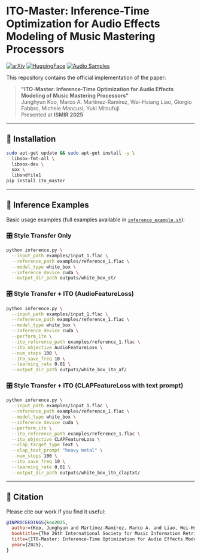 # ITO-Master: Inference-Time Optimization for Audio Effects Modeling of Music Mastering Processors

[![arXiv](https://img.shields.io/badge/arXiv-coming_soon-b31b1b.svg)](https://arxiv.org)
[![HuggingFace](https://img.shields.io/badge/🤗-HuggingFace-yellow.svg)](https://huggingface.co/spaces/jhtonyKoo/ITO-Master)
[![Audio Samples](https://img.shields.io/badge/🎧-Audio_Samples-blue.svg)](https://tinyurl.com/ITO-Master)

This repository contains the official implementation of the paper:

> **"ITO-Master: Inference-Time Optimization for Audio Effects Modeling of Music Mastering Processors"**  
> Junghyun Koo, Marco A. Martínez-Ramírez, Wei-Hsiang Liao, Giorgio Fabbro, Michele Mancusi, Yuki Mitsufuji  
> Presented at **ISMIR 2025**

---

## 🔧 Installation

```bash
sudo apt-get update && sudo apt-get install -y \
  libsox-fmt-all \
  libsox-dev \
  sox \
  libsndfile1
pip install ito_master
```

---

## 🚀 Inference Examples
Basic usage examples (full examples available in [`inference_example.sh`](./inference_example.sh)):

### 🎛️ Style Transfer Only

```bash
python inference.py \
  --input_path examples/input_1.flac \
  --reference_path examples/reference_1.flac \
  --model_type white_box \
  --inference_device cuda \
  --output_dir_path outputs/white_box_st/
```

### 🎛️ Style Transfer + ITO (AudioFeatureLoss)

```bash
python inference.py \
  --input_path examples/input_1.flac \
  --reference_path examples/reference_1.flac \
  --model_type white_box \
  --inference_device cuda \
  --perform_ito \
  --ito_reference_path examples/reference_1.flac \
  --ito_objective AudioFeatureLoss \
  --num_steps 100 \
  --ito_save_freq 10 \
  --learning_rate 0.01 \
  --output_dir_path outputs/white_box_ito_af/
```

### 🎛️ Style Transfer + ITO (CLAPFeatureLoss with text prompt)

```bash
python inference.py \
  --input_path examples/input_1.flac \
  --reference_path examples/reference_1.flac \
  --model_type white_box \
  --inference_device cuda \
  --perform_ito \
  --ito_reference_path examples/reference_1.flac \
  --ito_objective CLAPFeatureLoss \
  --clap_target_type Text \
  --clap_text_prompt "heavy metal" \
  --num_steps 100 \
  --ito_save_freq 10 \
  --learning_rate 0.01 \
  --output_dir_path outputs/white_box_ito_claptxt/
```

---

## 📜 Citation

Please cite our work if you find it useful:

```bibtex
@INPROCEEDINGS{koo2025, 
  author={Koo, Junghyun and Martínez-Ramírez, Marco A. and Liao, Wei-Hsiang and Fabbro, Giorgio and Mancusi, Michele and Mitsufuji, Yuki}, 
  booktitle={The 26th International Society for Music Information Retrieval Conference (ISMIR)},  
  title={ITO-Master: Inference-Time Optimization for Audio Effects Modeling of Music Mastering Processors}, 
  year={2025},
}
```
